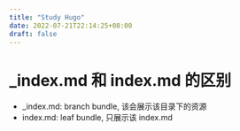 ```yaml
---
title: "Study Hugo"
date: 2022-07-21T22:14:25+08:00
draft: false
---
```


# _index.md 和 index.md 的区别

- _index.md: branch bundle, 该会展示该目录下的资源
- index.md: leaf bundle, 只展示该 index.md